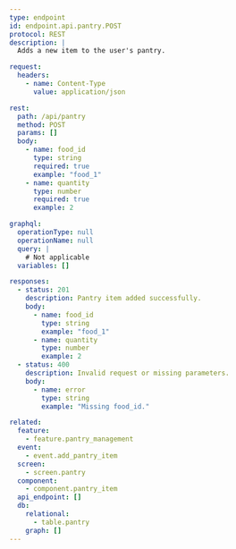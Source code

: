 ```yaml
---
type: endpoint
id: endpoint.api.pantry.POST
protocol: REST
description: |
  Adds a new item to the user's pantry.

request:
  headers:
    - name: Content-Type
      value: application/json

rest:
  path: /api/pantry
  method: POST
  params: []
  body:
    - name: food_id
      type: string
      required: true
      example: "food_1"
    - name: quantity
      type: number
      required: true
      example: 2

graphql:
  operationType: null
  operationName: null
  query: |
    # Not applicable
  variables: []

responses:
  - status: 201
    description: Pantry item added successfully.
    body:
      - name: food_id
        type: string
        example: "food_1"
      - name: quantity
        type: number
        example: 2
  - status: 400
    description: Invalid request or missing parameters.
    body:
      - name: error
        type: string
        example: "Missing food_id."

related:
  feature:
    - feature.pantry_management
  event:
    - event.add_pantry_item
  screen:
    - screen.pantry
  component:
    - component.pantry_item
  api_endpoint: []
  db:
    relational:
      - table.pantry
    graph: []
---
```

